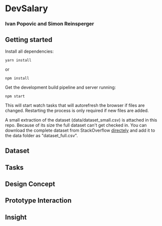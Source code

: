 # DevSalary
### Ivan Popovic and Simon Reinsperger

## Getting started
Install all dependencies:
```
yarn install
```
or
```
npm install
```

Get the development build pipeline and server running:
```
npm start
```
This will start watch tasks that will autorefresh the browser if files are changed.
Restarting the process is only required if new files are added.

A small extraction of the dataset (data/dataset_small.csv) is attached in this repo.
Because of its size the full dataset can't get checked in.
You can download the complete dataset from StackOverflow [directely](https://drive.google.com/uc?export=download&id=0B0DL28AqnGsrV0VldnVIT1hyb0E) and add it to the data folder as "dataset_full.csv".

## Dataset

## Tasks

## Design Concept

## Prototype Interaction

## Insight